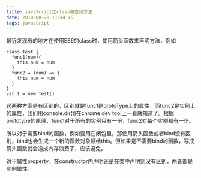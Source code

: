 ```yaml
---
title: javaScript之class属性和方法
date: 2018-08-29 11:44:45
tags: javascript
---
```

最近发现有的地方在使用ES6的class时，使用箭头函数来声明方法，例如

```
class Test {
  func1(num){
    this.num = num
  }
  func2 = (num) => {
    this.num = num
  }
}
var t = new Test()
```
这两种方案是有区别的，区别就是func1是protoType上的属性，而func2是实例上的属性，我们用console.dir(t)在chrome dev tool上一看就知道了。根据prototype的原理，func1对于所有的实例只有一份，func2对每个实例都有一份。

所以对于需要bind的函数，例如要用在闭包里，那使用箭头函数或者bind没有区别，bind也会生成一个新的函数对象赋给this。但如果是不需要bind的函数，写成箭头函数就会造成内存浪费了，应该避免。

对于属性property，在constructor内声明还是在类中声明则没有区别，两者都是实例属性。
